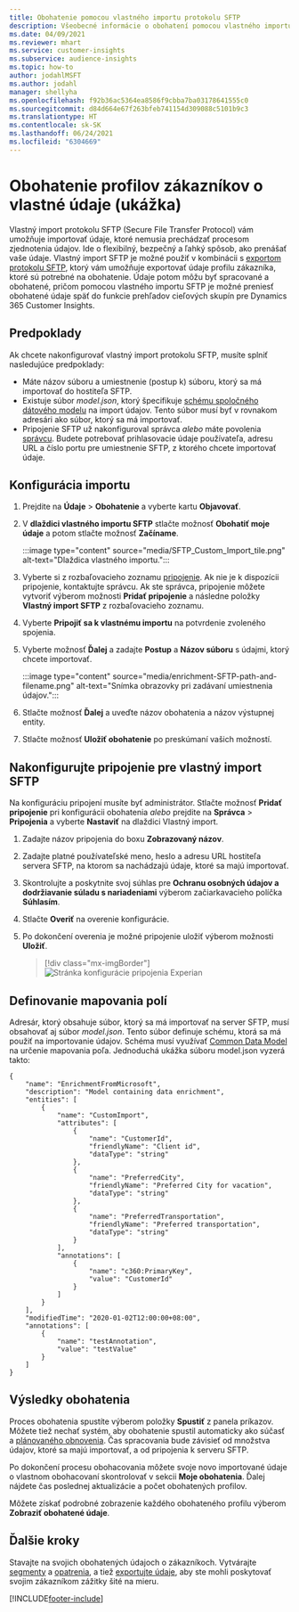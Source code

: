 ```yaml
---
title: Obohatenie pomocou vlastného importu protokolu SFTP
description: Všeobecné informácie o obohatení pomocou vlastného importu protokolu SFTP.
ms.date: 04/09/2021
ms.reviewer: mhart
ms.service: customer-insights
ms.subservice: audience-insights
ms.topic: how-to
author: jodahlMSFT
ms.author: jodahl
manager: shellyha
ms.openlocfilehash: f92b36ac5364ea8586f9cbba7ba03178641555c0
ms.sourcegitcommit: d84d664e67f263bfeb741154d309088c5101b9c3
ms.translationtype: HT
ms.contentlocale: sk-SK
ms.lasthandoff: 06/24/2021
ms.locfileid: "6304669"
---
```

# <a name="enrich-customer-profiles-with-custom-data-preview"></a>Obohatenie profilov zákazníkov o vlastné údaje (ukážka)

Vlastný import protokolu SFTP (Secure File Transfer Protocol) vám umožňuje importovať údaje, ktoré nemusia prechádzať procesom zjednotenia údajov. Ide o flexibilný, bezpečný a ľahký spôsob, ako prenášať vaše údaje. Vlastný import SFTP je možné použiť v kombinácii s [exportom protokolu SFTP](export-sftp.md), ktorý vám umožňuje exportovať údaje profilu zákazníka, ktoré sú potrebné na obohatenie. Údaje potom môžu byť spracované a obohatené, pričom pomocou vlastného importu SFTP je možné preniesť obohatené údaje späť do funkcie prehľadov cieľových skupín pre Dynamics 365 Customer Insights.

## <a name="prerequisites"></a>Predpoklady

Ak chcete nakonfigurovať vlastný import protokolu SFTP, musíte splniť nasledujúce predpoklady:

- Máte názov súboru a umiestnenie (postup k) súboru, ktorý sa má importovať do hostiteľa SFTP.
- Existuje súbor *model.json*, ktorý špecifikuje [schému spoločného dátového modelu](/common-data-model/) na import údajov. Tento súbor musí byť v rovnakom adresári ako súbor, ktorý sa má importovať.
- Pripojenie SFTP už nakonfiguroval správca *alebo* máte povolenia [správcu](permissions.md#administrator). Budete potrebovať prihlasovacie údaje používateľa, adresu URL a číslo portu pre umiestnenie SFTP, z ktorého chcete importovať údaje.


## <a name="configure-the-import"></a>Konfigurácia importu

1. Prejdite na **Údaje** > **Obohatenie** a vyberte kartu **Objavovať**.

1. V **dlaždici vlastného importu SFTP** stlačte možnosť **Obohatiť moje údaje** a potom stlačte možnosť **Začíname**.

   :::image type="content" source="media/SFTP_Custom_Import_tile.png" alt-text="Dlaždica vlastného importu.":::

1. Vyberte si z rozbaľovacieho zoznamu [pripojenie](connections.md). Ak nie je k dispozícii pripojenie, kontaktujte správcu. Ak ste správca, pripojenie môžete vytvoriť výberom možnosti **Pridať pripojenie** a následne položky **Vlastný import SFTP** z rozbaľovacieho zoznamu.

1. Vyberte **Pripojiť sa k vlastnému importu** na potvrdenie zvoleného spojenia.

1.  Vyberte možnosť **Ďalej** a zadajte **Postup** a **Názov súboru** s údajmi, ktorý chcete importovať.

    :::image type="content" source="media/enrichment-SFTP-path-and-filename.png" alt-text="Snímka obrazovky pri zadávaní umiestnenia údajov.":::

1. Stlačte možnosť **Ďalej** a uveďte názov obohatenia a názov výstupnej entity. 

1. Stlačte možnosť **Uložiť obohatenie** po preskúmaní vašich možností.

## <a name="configure-the-connection-for-sftp-custom-import"></a>Nakonfigurujte pripojenie pre vlastný import SFTP 

Na konfiguráciu pripojení musíte byť administrátor. Stlačte možnosť **Pridať pripojenie** pri konfigurácii obohatenia *alebo* prejdite na **Správca** > **Pripojenia** a vyberte **Nastaviť** na dlaždici Vlastný import.

1. Zadajte názov pripojenia do boxu **Zobrazovaný názov**.

1. Zadajte platné používateľské meno, heslo a adresu URL hostiteľa servera SFTP, na ktorom sa nachádzajú údaje, ktoré sa majú importovať.

1. Skontrolujte a poskytnite svoj súhlas pre **Ochranu osobných údajov a dodržiavanie súladu s nariadeniami** výberom začiarkavacieho políčka **Súhlasím**.

1. Stlačte **Overiť** na overenie konfigurácie.

1. Po dokončení overenia je možné pripojenie uložiť výberom možnosti **Uložiť**.

   > [!div class="mx-imgBorder"]
   > ![Stránka konfigurácie pripojenia Experian](media/enrichment-SFTP-connection.png "Stránka konfigurácie pripojenia Experian")


## <a name="defining-field-mappings"></a>Definovanie mapovania polí 

Adresár, ktorý obsahuje súbor, ktorý sa má importovať na server SFTP, musí obsahovať aj súbor *model.json*. Tento súbor definuje schému, ktorá sa má použiť na importovanie údajov. Schéma musí využívať [Common Data Model](/common-data-model/) na určenie mapovania poľa. Jednoduchá ukážka súboru model.json vyzerá takto:

```
{
    "name": "EnrichmentFromMicrosoft",
    "description": "Model containing data enrichment",
    "entities": [
        {
            "name": "CustomImport",
            "attributes": [
                {
                    "name": "CustomerId",
                    "friendlyName": "Client id",
                    "dataType": "string"
                },
                {
                    "name": "PreferredCity",
                    "friendlyName": "Preferred City for vacation",
                    "dataType": "string"
                },
                {
                    "name": "PreferredTransportation",
                    "friendlyName": "Preferred transportation",
                    "dataType": "string"
                }
            ],
            "annotations": [
                {
                    "name": "c360:PrimaryKey",
                    "value": "CustomerId"
                }
            ]
        }
    ],
    "modifiedTime": "2020-01-02T12:00:00+08:00",
    "annotations": [
        {
            "name": "testAnnotation",
            "value": "testValue"
        }
    ]
}
```

## <a name="enrichment-results"></a>Výsledky obohatenia

Proces obohatenia spustíte výberom položky **Spustiť** z panela príkazov. Môžete tiež nechať systém, aby obohatenie spustil automaticky ako súčasť a [plánovaného obnovenia](system.md#schedule-tab). Čas spracovania bude závisieť od množstva údajov, ktoré sa majú importovať, a od pripojenia k serveru SFTP.

Po dokončení procesu obohacovania môžete svoje novo importované údaje o vlastnom obohacovaní skontrolovať v sekcii **Moje obohatenia**. Ďalej nájdete čas poslednej aktualizácie a počet obohatených profilov.

Môžete získať podrobné zobrazenie každého obohateného profilu výberom **Zobraziť obohatené údaje**.

## <a name="next-steps"></a>Ďalšie kroky

Stavajte na svojich obohatených údajoch o zákazníkoch. Vytvárajte [segmenty](segments.md) a [opatrenia](measures.md), a tiež [exportujte údaje](export-destinations.md), aby ste mohli poskytovať svojim zákazníkom zážitky šité na mieru.

[!INCLUDE[footer-include](../includes/footer-banner.md)]
